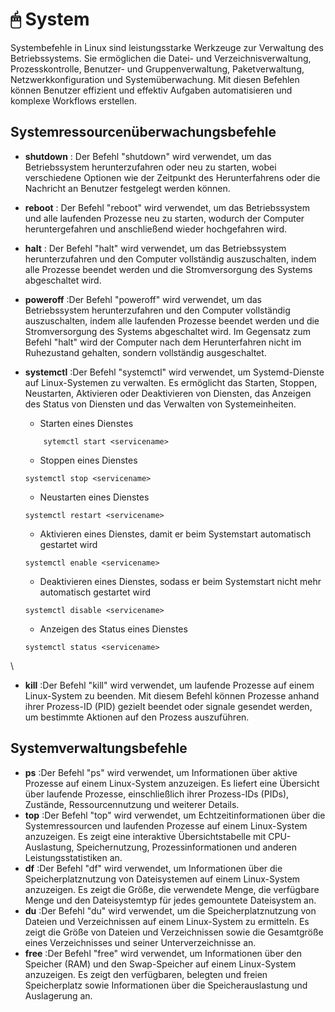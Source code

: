 # 🖱 System

Systembefehle in Linux sind leistungsstarke Werkzeuge zur Verwaltung des Betriebssystems. Sie ermöglichen die Datei- und Verzeichnisverwaltung, Prozesskontrolle, Benutzer- und Gruppenverwaltung, Paketverwaltung, Netzwerkkonfiguration und Systemüberwachung. Mit diesen Befehlen können Benutzer effizient und effektiv Aufgaben automatisieren und komplexe Workflows erstellen.

## Systemressourcenüberwachungsbefehle

* **shutdown** : Der Befehl "shutdown" wird verwendet, um das Betriebssystem herunterzufahren oder neu zu starten, wobei verschiedene Optionen wie der Zeitpunkt des Herunterfahrens oder die Nachricht an Benutzer festgelegt werden können.
* **reboot** : Der Befehl "reboot" wird verwendet, um das Betriebssystem und alle laufenden Prozesse neu zu starten, wodurch der Computer heruntergefahren und anschließend wieder hochgefahren wird.
* **halt** : Der Befehl "halt" wird verwendet, um das Betriebssystem herunterzufahren und den Computer vollständig auszuschalten, indem alle Prozesse beendet werden und die Stromversorgung des Systems abgeschaltet wird.
* **poweroff** :Der Befehl "poweroff" wird verwendet, um das Betriebssystem herunterzufahren und den Computer vollständig auszuschalten, indem alle laufenden Prozesse beendet werden und die Stromversorgung des Systems abgeschaltet wird. Im Gegensatz zum Befehl "halt" wird der Computer nach dem Herunterfahren nicht im Ruhezustand gehalten, sondern vollständig ausgeschaltet.
*   **systemctl** :Der Befehl "systemctl" wird verwendet, um Systemd-Dienste auf Linux-Systemen zu verwalten. Es ermöglicht das Starten, Stoppen, Neustarten, Aktivieren oder Deaktivieren von Diensten, das Anzeigen des Status von Diensten und das Verwalten von Systemeinheiten.

    * Starten eines Dienstes

    ```
        sytemctl start <servicename>
    ```

    * Stoppen eines Dienstes

    ```
    systemctl stop <servicename>
    ```

    * Neustarten eines Dienstes

    ```
    systemctl restart <servicename>
    ```

    * Aktivieren eines Dienstes, damit er beim Systemstart automatisch gestartet wird

    ```
    systemctl enable <servicename>
    ```

    * Deaktivieren eines Dienstes, sodass er beim Systemstart nicht mehr automatisch gestartet wird

    ```
    systemctl disable <servicename>
    ```

    * Anzeigen des Status eines Dienstes

    ```
    systemctl status <servicename>
    ```

\


* **kill** :Der Befehl "kill" wird verwendet, um laufende Prozesse auf einem Linux-System zu beenden. Mit diesem Befehl können Prozesse anhand ihrer Prozess-ID (PID) gezielt beendet oder signale gesendet werden, um bestimmte Aktionen auf den Prozess auszuführen.

## Systemverwaltungsbefehle

* **ps** :Der Befehl "ps" wird verwendet, um Informationen über aktive Prozesse auf einem Linux-System anzuzeigen. Es liefert eine Übersicht über laufende Prozesse, einschließlich ihrer Prozess-IDs (PIDs), Zustände, Ressourcennutzung und weiterer Details.
* **top** :Der Befehl "top" wird verwendet, um Echtzeitinformationen über die Systemressourcen und laufenden Prozesse auf einem Linux-System anzuzeigen. Es zeigt eine interaktive Übersichtstabelle mit CPU-Auslastung, Speichernutzung, Prozessinformationen und anderen Leistungsstatistiken an.
* **df** :Der Befehl "df" wird verwendet, um Informationen über die Speicherplatznutzung von Dateisystemen auf einem Linux-System anzuzeigen. Es zeigt die Größe, die verwendete Menge, die verfügbare Menge und den Dateisystemtyp für jedes gemountete Dateisystem an.
* **du** :Der Befehl "du" wird verwendet, um die Speicherplatznutzung von Dateien und Verzeichnissen auf einem Linux-System zu ermitteln. Es zeigt die Größe von Dateien und Verzeichnissen sowie die Gesamtgröße eines Verzeichnisses und seiner Unterverzeichnisse an.
* **free** :Der Befehl "free" wird verwendet, um Informationen über den Speicher (RAM) und den Swap-Speicher auf einem Linux-System anzuzeigen. Es zeigt den verfügbaren, belegten und freien Speicherplatz sowie Informationen über die Speicherauslastung und Auslagerung an.
